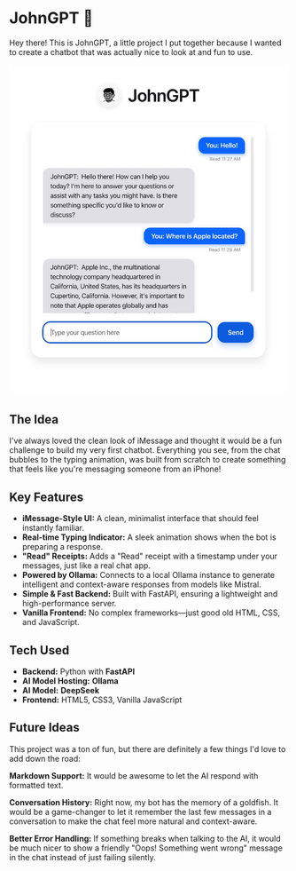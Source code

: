 # JohnGPT 

Hey there! This is JohnGPT, a little project I put together because I wanted to create a chatbot that was actually nice to look at and fun to use.

![JohnGPT Screenshot](./static/home.jpg)

## The Idea

I've always loved the clean look of iMessage and thought it would be a fun challenge to build my very first chatbot. Everything you see, from the chat bubbles to the typing animation, was built from scratch to create something that feels like you're messaging someone from an iPhone! 

## Key Features

* **iMessage-Style UI:** A clean, minimalist interface that should feel instantly familiar.
* **Real-time Typing Indicator:** A sleek animation shows when the bot is preparing a response.
* **"Read" Receipts:** Adds a "Read" receipt with a timestamp under your messages, just like a real chat app.
* **Powered by Ollama:** Connects to a local Ollama instance to generate intelligent and context-aware responses from models like Mistral.
* **Simple & Fast Backend:** Built with FastAPI, ensuring a lightweight and high-performance server.
* **Vanilla Frontend:** No complex frameworks—just good old HTML, CSS, and JavaScript.

## Tech Used

* **Backend:** Python with **FastAPI**
* **AI Model Hosting:** **Ollama**
* **AI Model:** **DeepSeek**
* **Frontend:** HTML5, CSS3, Vanilla JavaScript

## Future Ideas 
This project was a ton of fun, but there are definitely a few things I'd love to add down the road:

**Markdown Support:** It would be awesome to let the AI respond with formatted text.

**Conversation History:** Right now, my bot has the memory of a goldfish. It would be a game-changer to let it remember the last few messages in a conversation to make the chat feel more natural and context-aware.

**Better Error Handling:** If something breaks when talking to the AI, it would be much nicer to show a friendly "Oops! Something went wrong" message in the chat instead of just failing silently.